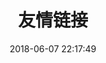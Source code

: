 ---
title: 友情链接
date: 2018-06-07 22:17:49
type: "link"
top_img: http://img.netbian.com/file/2016/0524/ecdb0e29a9188dbb904f2847be0e4485.jpg
---